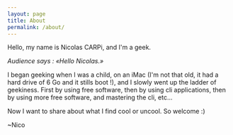 ```yaml
---
layout: page
title: About
permalink: /about/
---
```


Hello, my name is Nicolas CARPi, and I'm a geek.

*Audience says : «Hello Nicolas.»*

I began geeking when I was a child, on an iMac (I'm not that old, it had a hard drive of 6 Go and it stills boot !), and I slowly went up the ladder of geekiness. First by using free software, then by using cli applications, then by using more free software, and mastering the cli, etc…

Now I want to share about what I find cool or uncool. So welcome :)

~Nico
